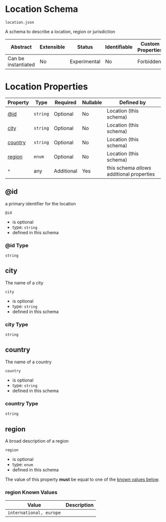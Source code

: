 # Location Schema

```
location.json
```

A schema to describe a location, region or jurisdiction

| Abstract            | Extensible | Status       | Identifiable | Custom Properties | Additional Properties | Defined In                     |
| ------------------- | ---------- | ------------ | ------------ | ----------------- | --------------------- | ------------------------------ |
| Can be instantiated | No         | Experimental | No           | Forbidden         | Permitted             | [location.json](location.json) |

# Location Properties

| Property            | Type     | Required   | Nullable | Defined by                                 |
| ------------------- | -------- | ---------- | -------- | ------------------------------------------ |
| [@id](#id)          | `string` | Optional   | No       | Location (this schema)                     |
| [city](#city)       | `string` | Optional   | No       | Location (this schema)                     |
| [country](#country) | `string` | Optional   | No       | Location (this schema)                     |
| [region](#region)   | `enum`   | Optional   | No       | Location (this schema)                     |
| `*`                 | any      | Additional | Yes      | this schema _allows_ additional properties |

## @id

a primary identifier for the location

`@id`

- is optional
- type: `string`
- defined in this schema

### @id Type

`string`

## city

The name of a city

`city`

- is optional
- type: `string`
- defined in this schema

### city Type

`string`

## country

The name of a country

`country`

- is optional
- type: `string`
- defined in this schema

### country Type

`string`

## region

A broad description of a region

`region`

- is optional
- type: `enum`
- defined in this schema

The value of this property **must** be equal to one of the [known values below](#region-known-values).

### region Known Values

| Value                   | Description |
| ----------------------- | ----------- |
| `international, europe` |             |
